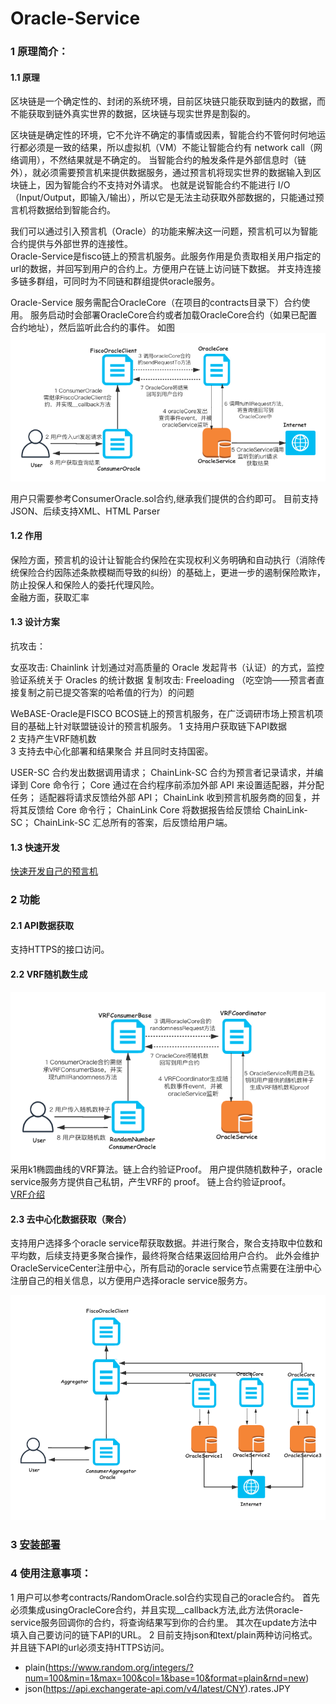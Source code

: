 # Oracle-Service
   
### 1 原理简介：
   
   #### 1.1 原理
   区块链是一个确定性的、封闭的系统环境，目前区块链只能获取到链内的数据，而不能获取到链外真实世界的数据，区块链与现实世界是割裂的。
   
   区块链是确定性的环境，它不允许不确定的事情或因素，智能合约不管何时何地运行都必须是一致的结果，所以虚拟机（VM）不能让智能合约有 network call（网络调用），不然结果就是不确定的。
   当智能合约的触发条件是外部信息时（链外），就必须需要预言机来提供数据服务，通过预言机将现实世界的数据输入到区块链上，因为智能合约不支持对外请求。
   也就是说智能合约不能进行 I/O（Input/Output，即输入/输出），所以它是无法主动获取外部数据的，只能通过预言机将数据给到智能合约。
   
   我们可以通过引入预言机（Oracle）的功能来解决这一问题，预言机可以为智能合约提供与外部世界的连接性。  
   Oracle-Service是fisco链上的预言机服务。此服务作用是负责取相关用户指定的url的数据，并回写到用户的合约上。方便用户在链上访问链下数据。
   并支持连接多链多群组，可同时为不同链和群组提供oracle服务。
   
   Oracle-Service 服务需配合OracleCore（在项目的contracts目录下）合约使用。 服务启动时会部署OracleCore合约或者加载OracleCore合约（如果已配置合约地址），然后监听此合约的事件。
   如图![oracle流程图](img/oracle.png)
   
   用户只需要参考ConsumerOracle.sol合约,继承我们提供的合约即可。
   目前支持 JSON、后续支持XML、HTML Parser
         
  #### 1.2 作用
  保险方面，预言机的设计让智能合约保险在实现权利义务明确和自动执行（消除传统保险合约因陈述条款模糊而导致的纠纷）的基础上，更进一步的遏制保险欺诈，防止投保人和保险人的委托代理风险。  
  金融方面，获取汇率
   #### 1.3 设计方案

   抗攻击：
   
   女巫攻击:
   Chainlink 计划通过对高质量的 Oracle 发起背书（认证）的方式，监控验证系统关于 Oracles 的统计数据
   复制攻击: Freeloading （吃空饷——预言者直接复制之前已提交答案的哈希值的行为）的问题
   
  WeBASE-Oracle是FISCO BCOS链上的预言机服务，在广泛调研市场上预言机项目的基础上针对联盟链设计的预言机服务。
  1 支持用户获取链下API数据  
  2 支持产生VRF随机数  
  3 支持去中心化部署和结果聚合
  并且同时支持国密。
  
  USER-SC 合约发出数据调用请求；
  ChainLink-SC 合约为预言者记录请求，并编译到 Core 命令行；
  Core 通过在合约程序前添加外部 API 来设置适配器，并分配任务；
  适配器将请求反馈给外部 API；
  ChainLink 收到预言机服务商的回复，并将其反馈给 Core 命令行；
  ChainLink Core 将数据报告给反馈给 ChainLink-SC；
  ChainLink-SC 汇总所有的答案，后反馈给用户端。

    
   #### 1.3 快速开发  
   
   [快速开发自己的预言机](./develop.md)
   
   
### 2 功能
   #### 2.1 API数据获取
   支持HTTPS的接口访问。
   #### 2.2 VRF随机数生成
   ![VRF随机数生成流程图](img/vrf.png)
  采用k1椭圆曲线的VRF算法。链上合约验证Proof。
  用户提供随机数种子，oracle service服务方提供自己私钥，产生VRF的 proof。
  链上合约验证proof。    
   [VRF介绍](./VRF.md)
   #### 2.3 去中心化数据获取（聚合）
   支持用户选择多个oracle service帮获取数据。并进行聚合，聚合支持取中位数和平均数，后续支持更多聚合操作，最终将聚合结果返回给用户合约。
   此外会维护OracleServiceCenter注册中心，所有启动的oracle service节点需要在注册中心注册自己的相关信息，以方便用户选择oracle service服务方。
 
   ![去中心化oracle原理图](img/distributedOracle.png)
   

### 3 [安装部署](./install.md)  

### 4 使用注意事项：
 1 用户可以参考contracts/RandomOracle.sol合约实现自己的oracle合约。 首先必须集成usingOracleCore合约，并且实现__callback方法,此方法供oracle-service服务回调你的合约，将查询结果写到你的合约里。
  其次在update方法中填入自己要访问的链下API的URL。
 2 目前支持json和text/plain两种访问格式。并且链下API的url必须支持HTTPS访问。
 - plain(https://www.random.org/integers/?num=100&min=1&max=100&col=1&base=10&format=plain&rnd=new)
 - json(https://api.exchangerate-api.com/v4/latest/CNY).rates.JPY
  

